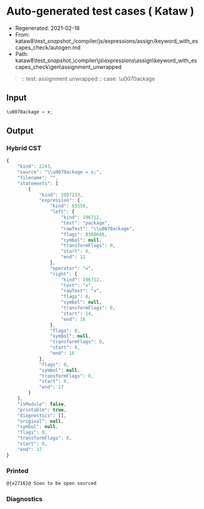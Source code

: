 # Auto-generated test cases ( Kataw )
- Regenerated: 2021-02-18
- From: kataw8\test\__snapshot__/compiler/js/expressions/assign/keyword_with_escapes_check/autogen.md
- Path: kataw8\test\__snapshot__\compiler\js\expressions\assign\keyword_with_escapes_check\gen\assignment_unwrapped
> :: test: assignment unwrapped
> :: case: \u0070ackage
## Input

`````js
\u0070ackage = x;
`````

## Output

### Hybrid CST

```javascript
{
    "kind": 2243,
    "source": "\\u0070ackage = x;",
    "filename": "",
    "statements": [
        {
            "kind": 2097233,
            "expression": {
                "kind": 65550,
                "left": {
                    "kind": 196712,
                    "text": "package",
                    "rawText": "\\u0070ackage",
                    "flags": 8388608,
                    "symbol": null,
                    "transformFlags": 0,
                    "start": 0,
                    "end": 12
                },
                "operator": "=",
                "right": {
                    "kind": 196712,
                    "text": "x",
                    "rawText": "x",
                    "flags": 0,
                    "symbol": null,
                    "transformFlags": 0,
                    "start": 14,
                    "end": 16
                },
                "flags": 0,
                "symbol": null,
                "transformFlags": 0,
                "start": 0,
                "end": 16
            },
            "flags": 0,
            "symbol": null,
            "transformFlags": 0,
            "start": 0,
            "end": 17
        }
    ],
    "isModule": false,
    "printable": true,
    "diagnostics": [],
    "original": null,
    "symbol": null,
    "flags": 0,
    "transformFlags": 0,
    "start": 0,
    "end": 17
}
```

### Printed

```javascript
@{x2716}@ Soon to be open sourced
```

### Diagnostics

```javascript

```

